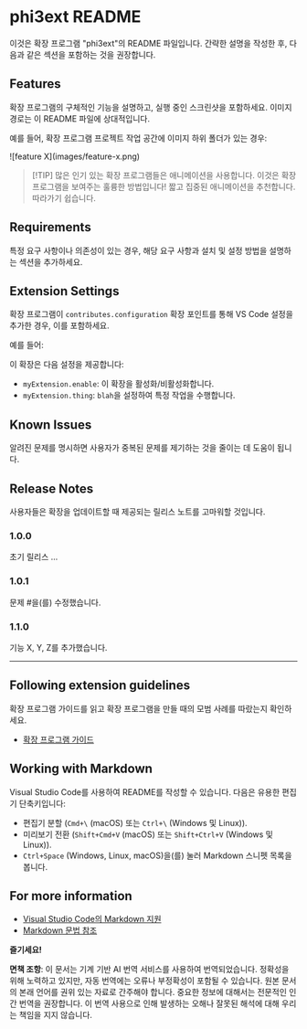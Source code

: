 # phi3ext README

이것은 확장 프로그램 "phi3ext"의 README 파일입니다. 간략한 설명을 작성한 후, 다음과 같은 섹션을 포함하는 것을 권장합니다.

## Features

확장 프로그램의 구체적인 기능을 설명하고, 실행 중인 스크린샷을 포함하세요. 이미지 경로는 이 README 파일에 상대적입니다.

예를 들어, 확장 프로그램 프로젝트 작업 공간에 이미지 하위 폴더가 있는 경우:

\!\[feature X\]\(images/feature-x.png\)

> [!TIP] 많은 인기 있는 확장 프로그램들은 애니메이션을 사용합니다. 이것은 확장 프로그램을 보여주는 훌륭한 방법입니다! 짧고 집중된 애니메이션을 추천합니다. 따라가기 쉽습니다.

## Requirements

특정 요구 사항이나 의존성이 있는 경우, 해당 요구 사항과 설치 및 설정 방법을 설명하는 섹션을 추가하세요.

## Extension Settings

확장 프로그램이 `contributes.configuration` 확장 포인트를 통해 VS Code 설정을 추가한 경우, 이를 포함하세요.

예를 들어:

이 확장은 다음 설정을 제공합니다:

* `myExtension.enable`: 이 확장을 활성화/비활성화합니다.
* `myExtension.thing`: `blah`을 설정하여 특정 작업을 수행합니다.

## Known Issues

알려진 문제를 명시하면 사용자가 중복된 문제를 제기하는 것을 줄이는 데 도움이 됩니다.

## Release Notes

사용자들은 확장을 업데이트할 때 제공되는 릴리스 노트를 고마워할 것입니다.

### 1.0.0

초기 릴리스 ...

### 1.0.1

문제 #을(를) 수정했습니다.

### 1.1.0

기능 X, Y, Z를 추가했습니다.

---

## Following extension guidelines

확장 프로그램 가이드를 읽고 확장 프로그램을 만들 때의 모범 사례를 따랐는지 확인하세요.

* [확장 프로그램 가이드](https://code.visualstudio.com/api/references/extension-guidelines?WT.mc_id=aiml-137032-kinfeylo)

## Working with Markdown

Visual Studio Code를 사용하여 README를 작성할 수 있습니다. 다음은 유용한 편집기 단축키입니다:

* 편집기 분할 (`Cmd+\` (macOS) 또는 `Ctrl+\` (Windows 및 Linux)).
* 미리보기 전환 (`Shift+Cmd+V` (macOS) 또는 `Shift+Ctrl+V` (Windows 및 Linux)).
* `Ctrl+Space` (Windows, Linux, macOS)을(를) 눌러 Markdown 스니펫 목록을 봅니다.

## For more information

* [Visual Studio Code의 Markdown 지원](http://code.visualstudio.com/docs/languages/markdown?WT.mc_id=aiml-137032-kinfeylo)
* [Markdown 문법 참조](https://help.github.com/articles/markdown-basics/)

**즐기세요!**

**면책 조항**:
이 문서는 기계 기반 AI 번역 서비스를 사용하여 번역되었습니다. 정확성을 위해 노력하고 있지만, 자동 번역에는 오류나 부정확성이 포함될 수 있습니다. 원본 문서의 본래 언어를 권위 있는 자료로 간주해야 합니다. 중요한 정보에 대해서는 전문적인 인간 번역을 권장합니다. 이 번역 사용으로 인해 발생하는 오해나 잘못된 해석에 대해 우리는 책임을 지지 않습니다.